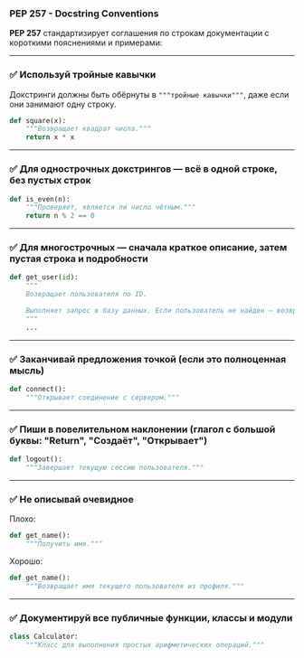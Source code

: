 ### PEP 257 - Docstring Conventions
**PEP 257** стандартизирует соглашения по строкам документации с короткими пояснениями и примерами:

---

### ✅ Используй тройные кавычки
Докстринги должны быть обёрнуты в `"""тройные кавычки"""`, даже если они занимают одну строку.

```python
def square(x):
    """Возвращает квадрат числа."""
    return x * x
```

---

### ✅ Для однострочных докстрингов — всё в одной строке, без пустых строк

```python
def is_even(n):
    """Проверяет, является ли число чётным."""
    return n % 2 == 0
```

---

### ✅ Для многострочных — сначала краткое описание, затем пустая строка и подробности

```python
def get_user(id):
    """
    Возвращает пользователя по ID.

    Выполняет запрос в базу данных. Если пользователь не найден — возвращает None.
    """
    ...
```

---

### ✅ Заканчивай предложения точкой (если это полноценная мысль)

```python
def connect():
    """Открывает соединение с сервером."""
```

---

### ✅ Пиши в повелительном наклонении (глагол с большой буквы: "Return", "Создаёт", "Открывает")

```python
def logout():
    """Завершает текущую сессию пользователя."""
```

---

### ✅ Не описывай очевидное

Плохо:
```python
def get_name():
    """Получить имя."""
```

Хорошо:
```python
def get_name():
    """Возвращает имя текущего пользователя из профиля."""
```

---

### ✅ Документируй все публичные функции, классы и модули

```python
class Calculator:
    """Класс для выполнения простых арифметических операций."""
```

